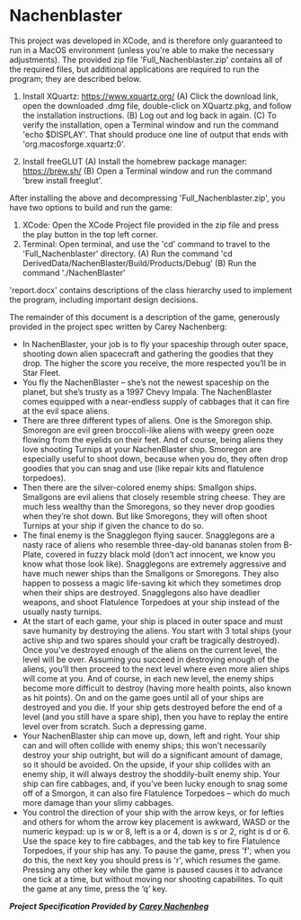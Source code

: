 # Nachenblaster

This project was developed in XCode, and is therefore only guaranteed to run in a MacOS environment (unless you're able to make the necessary adjustments).
The provided zip file 'Full_Nachenblaster.zip' contains all of the required files, but additional applications are required to run the program; they are described below.

1)  Install XQuartz: https://www.xquartz.org/
    (A)  Click the download link, open the downloaded .dmg file, double-click on XQuartz.pkg, and follow the installation instructions.
    (B)  Log out and log back in again.
    (C)  To verify the installation, open a Terminal window and run the command 'echo $DISPLAY'. That should produce one line of output that ends with 'org.macosforge.xquartz:0'.

2)  Install freeGLUT
    (A)  Install the homebrew package manager: https://brew.sh/
    (B)  Open a Terminal window and run the command 'brew install freeglut'.


After installing the above and decompressing 'Full_Nachenblaster.zip', you have two options to build and run the game:

1)  XCode: Open the XCode Project file provided in the zip file and press the play button in the top left corner.
2)  Terminal: Open terminal, and use the 'cd' command to travel to the 'Full_Nachenblaster' directory.
    (A)  Run the command 'cd DerivedData/NachenBlaster/Build/Products/Debug'
    (B)  Run the command './NachenBlaster'

'report.docx' contains descriptions of the class hierarchy used to implement the program, including important design decisions.

The remainder of this document is a description of the game, generously provided in the project spec written by Carey Nachenberg:

* In NachenBlaster, your job is to fly your spaceship through outer space, shooting down alien spacecraft and gathering the goodies that they drop. The higher the score you receive, the more respected you’ll be in Star Fleet.
* You fly the NachenBlaster – she’s not the newest spaceship on the planet, but she’s trusty as a 1997 Chevy Impala. The NachenBlaster comes equipped with a near-endless supply of cabbages that it can fire at the evil space aliens.
* There are three different types of aliens. One is the Smoregon ship. Smoregon are evil green broccoli-like aliens with weepy green ooze flowing from the eyelids on their feet. And of course, being aliens they love shooting Turnips at your NachenBlaster ship. Smoregon are especially useful to shoot down, because when you do, they often drop goodies that you can snag and use (like repair kits and flatulence torpedoes).
* Then there are the silver-colored enemy ships: Smallgon ships. Smallgons are evil aliens that closely resemble string cheese. They are much less wealthy than the Smoregons, so they never drop goodies when they’re shot down. But like Smoregons, they will often shoot Turnips at your ship if given the chance to do so.
* The final enemy is the Snagglegon flying saucer. Snagglegons are a nasty race of aliens who resemble three-day-old bananas stolen from B-Plate, covered in fuzzy black mold (don’t act innocent, we know you know what those look like). Snagglegons are extremely aggressive and have much newer ships than the Smallgons or Smoregons. They also happen to possess a magic life-saving kit which they sometimes drop when their ships are destroyed. Snagglegons also have deadlier weapons, and shoot Flatulence Torpedoes at your ship instead of the usually nasty turnips.
* At the start of each game, your ship is placed in outer space and must save humanity by destroying the aliens. You start with 3 total ships (your active ship and two spares should your craft be tragically destroyed). Once you’ve destroyed enough of the aliens on the current level, the level will be over. Assuming you succeed in destroying enough of the aliens, you’ll then proceed to the next level where even more alien ships will come at you. And of course, in each new level, the enemy ships become more difficult to destroy (having more health points, also known as hit points). On and on the game goes until all of your ships are destroyed and you die. If your ship gets destroyed before the end of a level (and you still have a spare ship), then you have to replay the entire level over from scratch. Such a depressing game.
* Your NachenBlaster ship can move up, down, left and right. Your ship can and will often collide with enemy ships; this won’t necessarily destroy your ship outright, but will do a significant amount of damage, so it should be avoided. On the upside, if your ship collides with an enemy ship, it will always destroy the shoddily-built enemy ship. Your ship can fire cabbages, and, if you’ve been lucky enough to snag some off of a Smorgon, it can also fire Flatulence Torpedoes – which do much more damage than your slimy cabbages.
* You control the direction of your ship with the arrow keys, or for lefties and others for whom the arrow key placement is awkward, WASD or the numeric keypad: up is w or 8, left is a or 4, down is s or 2, right is d or 6. Use the space key to fire cabbages, and the tab key to fire Flatulence Torpedoes, if your ship has any. To pause the game, press 'f'; when you do this, the next key you should press is 'r', which resumes the game. Pressing any other key while the game is paused causes it to advance one tick at a time, but without moving nor shooting capabilites. To quit the game at any time, press the ‘q’ key.



***Project Specification Provided by [Carey Nachenbeg](http://web.cs.ucla.edu/classes/winter18/cs32/)***
